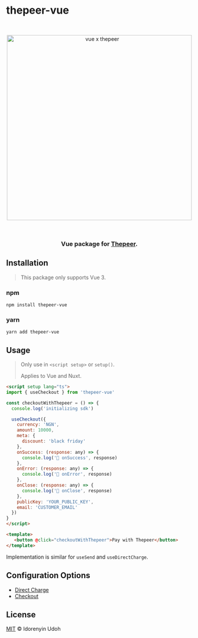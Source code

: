 # thepeer-vue
<br>
<p align="center">
   <img width="500" alt="vue x thepeer" src="https://github.com/idorenyinudoh/thepeer-vue/assets/44336070/c4227da9-a383-4cc6-b63e-ee7a59b7da47">
</p>
<br>

<h3 align="center">
   Vue package for <a href="https://thepeer.co" target="_blank">Thepeer</a>.
</h3>

## Installation
> This package only supports Vue 3.

### npm
```shell
npm install thepeer-vue
```

### yarn
```shell
yarn add thepeer-vue
```

## Usage

> Only use in `<script setup>` or `setup()`.
>
> Applies to Vue and Nuxt.

```html
<script setup lang="ts">
import { useCheckout } from 'thepeer-vue'

const checkoutWithThepeer = () => {
  console.log('initializing sdk')

  useCheckout({
    currency: 'NGN',
    amount: 10000,
    meta: {
      discount: 'black friday'
    },
    onSuccess: (response: any) => {
      console.log('🚀 onSuccess', response)
    },
    onError: (response: any) => {
      console.log('🚀 onError', response)
    },
    onClose: (response: any) => {
      console.log('🚀 onClose', response)
    },
    publicKey: 'YOUR_PUBLIC_KEY',
    email: 'CUSTOMER_EMAIL'
  })
}
</script>

<template>
   <button @click="checkoutWithThepeer">Pay with Thepeer</button>
</template>
```

Implementation is similar for `useSend` and `useDirectCharge`.

## Configuration Options
- [Direct Charge](https://docs.thepeer.co/sdk/direct-charge#parameters)
- [Checkout](https://docs.thepeer.co/sdk/checkout#parameters)

## License
[MIT](https://github.com/idorenyinudoh/thepeer-vue/blob/main/LICENSE)
&copy; Idorenyin Udoh

